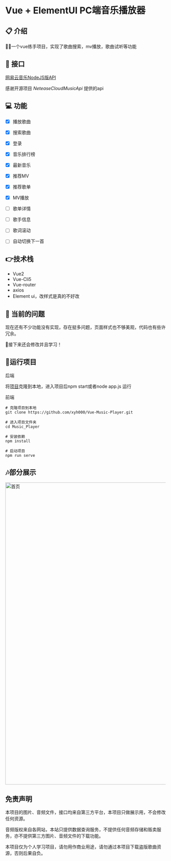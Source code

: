 # Vue + ElementUI PC端音乐播放器

## 📋 介绍

:musical_note::star2:一个vue练手项目，实现了歌曲搜索，mv播放，歌曲试听等功能



## 📡 接口

[网易云音乐NodeJS版API](https://binaryify.github.io/NeteaseCloudMusicApi/#/)

感谢开源项目 *NeteaseCloudMusicApi* 提供的api



## 💻 功能

- [x] 播放歌曲
- [x] 搜索歌曲
- [x] 登录
- [x] 音乐排行榜
- [x] 最新音乐
- [x] 推荐MV
- [x] 推荐歌单
- [x] MV播放
- [ ] 歌单详情
- [ ] 歌手信息
- [ ] 歌词滚动
- [ ] 自动切换下一首



## 👉技术栈

- Vue2
- Vue-Cli5
- Vue-router
- axios
- Element ui，改样式是真的不好改



## 🔔 当前的问题

现在还有不少功能没有实现，存在挺多问题，页面样式也不够美观，代码也有些许冗余。

🎯接下来还会修改并且学习！



## 🎈运行项目

后端

将[项目](https://github.com/Binaryify/NeteaseCloudMusicApi)克隆到本地，进入项目后npm start或者node app.js 运行



前端

```
# 克隆项目到本地
git clone https://github.com/xyh000/Vue-Music-Player.git

# 进入项目文件夹
cd Music_Player

# 安装依赖
npm install

# 启动项目
npm run serve
```



## 🎶部分展示

<img width="945" alt="首页" src="https://user-images.githubusercontent.com/51695088/176432479-8b845726-1634-4de4-96a0-d6c1bf336675.png">



## 免责声明

本项目的图片、音频文件，接口均来自第三方平台，本项目只做展示用，不会修改任何资源。

音频版权来自各网站，本站只提供数据查询服务，不提供任何音频存储和贩卖服务，亦不提供第三方图片、音频文件的下载功能。

本项目仅为个人学习项目，请勿用作商业用途，请勿通过本项目下载盗版歌曲资源，否则后果自负。



